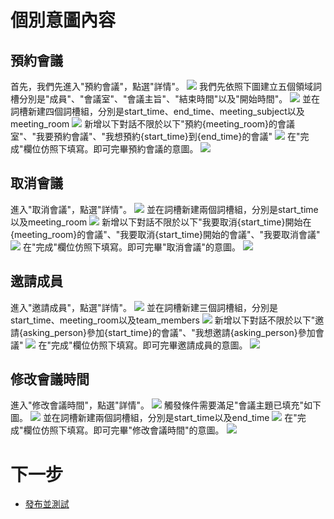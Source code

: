# 個別意圖內容
## 預約會議
首先，我們先進入"預約會議"，點選"詳情"。
![](../../../../../../images/tw/intro-005.png)
我們先依照下圖建立五個領域詞槽分別是"成員"、"會議室"、"會議主旨"、"結束時間"以及"開始時間"。
![](../../../../../../images/tw/intro-004.png)
並在詞槽新建四個詞槽組，分別是start_time、end_time、meeting_subject以及meeting_room
![](../../../../../../images/tw/intro-006.png)
新增以下對話不限於以下"預約{meeting_room}的會議室"、"我要預約會議"、"我想預約{start_time}到{end_time}的會議"
![](../../../../../../images/tw/intro-007.png)
在"完成"欄位仿照下填寫。即可完畢預約會議的意圖。
![](../../../../../../images/tw/intro-008.png)
## 取消會議
進入"取消會議"，點選"詳情"。
![](../../../../../../images/tw/intro-013.png)
並在詞槽新建兩個詞槽組，分別是start_time以及meeting_room
![](../../../../../../images/tw/intro-022.png)
新增以下對話不限於以下"我要取消{start_time}開始在{meeting_room}的會議"、"我要取消{start_time}開始的會議"、"我要取消會議"
![](../../../../../../images/tw/intro-023.png)
在"完成"欄位仿照下填寫。即可完畢"取消會議"的意圖。
![](../../../../../../images/tw/intro-024.png)

## 邀請成員
進入"邀請成員"，點選"詳情"。
![](../../../../../../images/tw/intro-014.png)
並在詞槽新建三個詞槽組，分別是start_time、meeting_room以及team_members
![](../../../../../../images/tw/intro-015.png)
新增以下對話不限於以下"邀請{asking_person}參加{start_time}的會議"、"我想邀請{asking_person}參加會議"
![](../../../../../../images/tw/intro-016.png)
在"完成"欄位仿照下填寫。即可完畢邀請成員的意圖。
![](../../../../../../images/tw/intro-017.png)

## 修改會議時間
進入"修改會議時間"，點選"詳情"。
![](../../../../../../images/tw/intro-018.png)
觸發條件需要滿足"會議主題已填充"如下圖。
![](../../../../../../images/tw/intro-019.png)
並在詞槽新建兩個詞槽組，分別是start_time以及end_time
![](../../../../../../images/tw/intro-020.png)
在"完成"欄位仿照下填寫。即可完畢"修改會議時間"的意圖。
![](../../../../../../images/tw/intro-021.png)

# 下一步
- [發布並測試](../../tutorials/intro/deploy-test.html)
